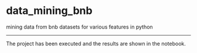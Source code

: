 # data_mining_bnb
mining data from bnb datasets for various features in python

-----------------------

The project has been executed and the results are shown in the notebook.
